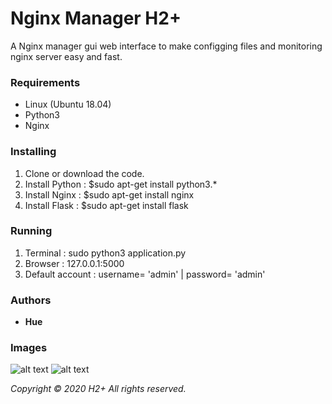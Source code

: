 # Nginx Manager H2+

A Nginx manager gui web interface to make configging files and monitoring nginx server easy and fast.

### Requirements

  - Linux (Ubuntu 18.04)
  - Python3
  - Nginx
  

### Installing

1. Clone or download the code.
2. Install Python : $sudo apt-get install python3.* 
3. Install Nginx  : $sudo apt-get install nginx 
4. Install Flask  : $sudo apt-get install flask

### Running

1. Terminal : sudo python3 application.py
2. Browser  : 127.0.0.1:5000
3. Default account : username= 'admin' | password= 'admin' 

### Authors
 - **Hue**

### Images
![alt text](https://github.com/athenakimhue/Proxy_Server_Manager_H2/blob/master/Images/01-%20Flask%20Python.PNG)
![alt text](https://github.com/athenakimhue/Proxy_Server_Manager_H2/blob/master/Images/03-%20GUI%201.png)


*Copyright © 2020 H2+ All rights reserved.*
